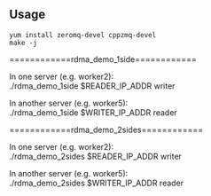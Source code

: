 ## Usage

    yum install zeromq-devel cppzmq-devel
    make -j

============rdma_demo_1side============

In one server (e.g. worker2):  
    ./rdma_demo_1side $READER_IP_ADDR writer

In another server (e.g. worker5):  
    ./rdma_demo_1side $WRITER_IP_ADDR reader

============rdma_demo_2sides============

In one server (e.g. worker2):  
    ./rdma_demo_2sides $READER_IP_ADDR writer

In another server (e.g. worker5):  
    ./rdma_demo_2sides $WRITER_IP_ADDR reader
